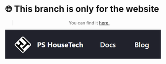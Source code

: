 # 🌐 This branch is only for the website
<div align="center">
<blockquote style="text-underline-style: dotted">You can find it <a href="https://ml-de.zivgitlabpages.uni-muenster.de/teaching/ps-house-tech/">here.</a></blockquote>
  <a href="https://ml-de.zivgitlabpages.uni-muenster.de/teaching/ps-house-tech/"><img src="website/static/img/website-preview.png" alt="Website-Preview"/></a>
</div>